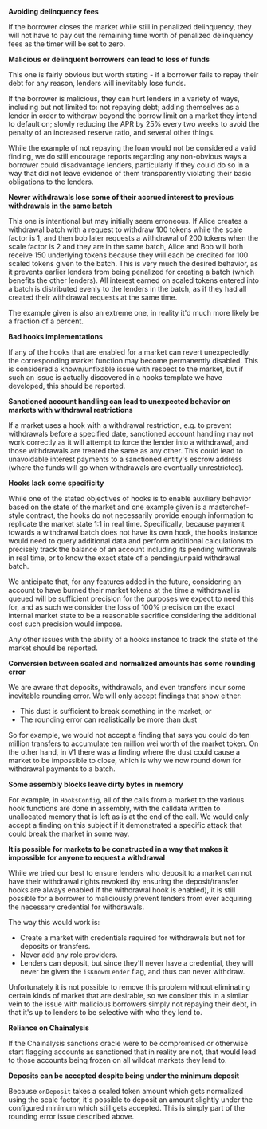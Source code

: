 **Avoiding delinquency fees**

If the borrower closes the market while still in penalized delinquency, they will not have to pay out the remaining time worth of penalized delinquency fees as the timer will be set to zero.

**Malicious or delinquent borrowers can lead to loss of funds**

This one is fairly obvious but worth stating - if a borrower fails to repay their debt for any reason, lenders will inevitably lose funds.

If the borrower is malicious, they can hurt lenders in a variety of ways, including but not limited to: not repaying debt; adding themselves as a lender in order to withdraw beyond the borrow limit on a market they intend to default on; slowly reducing the APR by 25% every two weeks to avoid the penalty of an increased reserve ratio, and several other things.

While the example of not repaying the loan would not be considered a valid finding, we do still encourage reports regarding any non-obvious ways a borrower could disadvantage lenders, particularly if they could do so in a way that did not leave evidence of them transparently violating their basic obligations to the lenders.

**Newer withdrawals lose some of their accrued interest to previous withdrawals in the same batch**

This one is intentional but may initially seem erroneous. If Alice creates a withdrawal batch with a request to withdraw 100 tokens while the scale factor is 1, and then bob later requests a withdrawal of 200 tokens when the scale factor is 2 and they are in the same batch, Alice and Bob will both receive 150 underlying tokens because they will each be credited for 100 scaled tokens given to the batch. This is very much the desired behavior, as it prevents earlier lenders from being penalized for creating a batch (which benefits the other lenders). All interest earned on scaled tokens entered into a batch is distributed evenly to the lenders in the batch, as if they had all created their withdrawal requests at the same time.

The example given is also an extreme one, in reality it'd much more likely be a fraction of a percent.

**Bad hooks implementations**

If any of the hooks that are enabled for a market can revert unexpectedly, the corresponding market function may become permanently disabled. This is considered a known/unfixable issue with respect to the market, but if such an issue is actually discovered in a hooks template we have developed, this should be reported.

**Sanctioned account handling can lead to unexpected behavior on markets with withdrawal restrictions**

If a market uses a hook with a withdrawal restriction, e.g. to prevent withdrawals before a specified date, sanctioned account handling may not work correctly as it will attempt to force the lender into a withdrawal, and those withdrawals are treated the same as any other. This could lead to unavoidable interest payments to a sanctioned entity's escrow address (where the funds will go when withdrawals are eventually unrestricted).

**Hooks lack some specificity**

While one of the stated objectives of hooks is to enable auxiliary behavior based on the state of the market and one example given is a masterchef-style contract, the hooks do not necessarily provide enough information to replicate the market state 1:1 in real time. Specifically, because payment towards a withdrawal batch does not have its own hook, the hooks instance would need to query additional data and perform additional calculations to precisely track the balance of an account including its pending withdrawals in real time, or to know the exact state of a pending/unpaid withdrawal batch.

We anticipate that, for any features added in the future, considering an account to have burned their market tokens at the time a withdrawal is queued will be sufficient precision for the purposes we expect to need this for, and as such we consider the loss of 100% precision on the exact internal market state to be a reasonable sacrifice considering the additional cost such precision would impose.

Any other issues with the ability of a hooks instance to track the state of the market should be reported.

**Conversion between scaled and normalized amounts has some rounding error**

We are aware that deposits, withdrawals, and even transfers incur some inevitable rounding error. We will only accept findings that show either:
- This dust is sufficient to break something in the market, or
- The rounding error can realistically be more than dust

So for example, we would not accept a finding that says you could do ten million transfers to accumulate ten million wei worth of the market token. On the other hand, in V1 there was a finding where the dust could cause a market to be impossible to close, which is why we now round down for withdrawal payments to a batch.

**Some assembly blocks leave dirty bytes in memory**

For example, in `HooksConfig`, all of the calls from a market to the various hook functions are done in assembly, with the calldata written to unallocated memory that is left as is at the end of the call. We would only accept a finding on this subject if it demonstrated a specific attack that could break the market in some way.

**It is possible for markets to be constructed in a way that makes it impossible for anyone to request a withdrawal**

While we tried our best to ensure lenders who deposit to a market can not have their withdrawal rights revoked (by ensuring the deposit/transfer hooks are always enabled if the withdrawal hook is enabled), it is still possible for a borrower to maliciously prevent lenders from ever acquiring the necessary credential for withdrawals.

The way this would work is:

- Create a market with credentials required for withdrawals but not for deposits or transfers.
- Never add any role providers.
- Lenders can deposit, but since they'll never have a credential, they will never be given the `isKnownLender` flag, and thus can never withdraw.

Unfortunately it is not possible to remove this problem without eliminating certain kinds of market that are desirable, so we consider this in a similar vein to the issue with malicious borrowers simply not repaying their debt, in that it's up to lenders to be selective with who they lend to.

**Reliance on Chainalysis**

If the Chainalysis sanctions oracle were to be compromised or otherwise start flagging accounts as sanctioned that in reality are not, that would lead to those accounts being frozen on all wildcat markets they lend to.

**Deposits can be accepted despite being under the minimum deposit**

Because `onDeposit` takes a scaled token amount which gets normalized using the scale factor, it's possible to deposit an amount slightly under the configured minimum which still gets accepted. This is simply part of the rounding error issue described above.